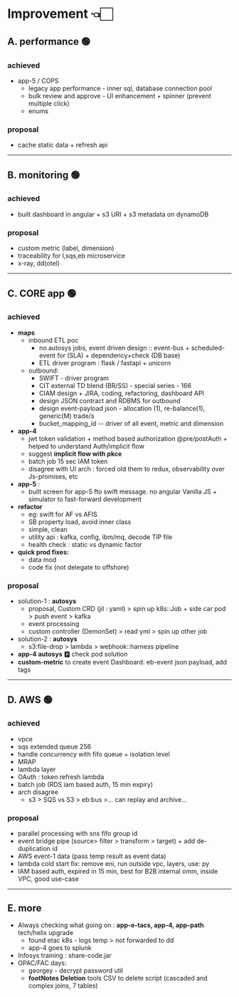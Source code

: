 # Improvement 👈🏻
## A. performance 🟢
### achieved
- app-5 / COPS
  - legacy  app performance - inner sql, database connection pool
  - bulk review and approve - UI enhancement + spinner (prevent multiple click)
  - enums
### proposal
- cache static data + refresh api

---
## B. monitoring 🟢
### achieved
- built dashboard in angular + s3 URI + s3 metadata on dynamoDB
### proposal
- custom metric (label, dimension)
- traceability for l,sqs,eb microservice
- x-ray, dd(otel)

---
## C. **CORE app** 🟢
### achieved
- **maps**
    - inbound ETL poc
      - no autosys jobs, event driven design ::  event-bus + scheduled-event for (SLA) + dependency+check (DB base)
      - ETL driver program : flask / fastapi + unicorn
    - outbound:
      - SWIFT - driver program
      - CIT external TD blend (BR/SS) - special series - 166
      - CIAM design + JIRA, coding, refactoring, dashboard API
      - design JSON contract and RDBMS for outbound
      - design event-payload json - allocation (1), re-balance(1), generic(M) trade/s
      - bucket_mapping_id -- driver of all event, metric and dimension
- **app-4**
    - jwt token validation + method based authorization @pre/postAuth + helped to understand Auth/implicit flow
    - suggest **implicit flow with pkce**
    - batch job 15 sec IAM token
    - disagree with UI arch : forced old them to redux, observability over Js-promises, etc
- **app-5** :  
    - built screen for app-5 fto swift message. no angular Vanilla JS + simulator to fast-forward development
- **refactor**
    - eg: swift for AF vs AFIS
    - SB property load, avoid inner class
    - simple, clean
    - utility api : kafka, config, ibm/mq, decode TIP file
    - health check : static vs dynamic factor
- **quick prod fixes:**
    - data mod
    - code fix (not delegate to offshore)
  
### proposal
- solution-1 : **autosys**
    - proposal, Custom CRD (jil : yaml) > spin up k8s::Job + side car pod > push event > kafka
    - event processing 
    - custom controller (DemonSet) > read yml > spin up other job
- solution-2 : **autosys**
    - s3:file-drop > lambda > webhook::harness pipeline
- **app-4 autosys** :parking: check pod solution
- **custom-metric** to create event Dashboard: eb-event json payload, add tags

---
## D. AWS 🟢
### achieved
- vpce
- sqs extended queue 256
- handle concurrency with fifo queue + isolation level
- MRAP
- lambda layer
- OAuth : token refresh lambda
- batch job (RDS iam based auth, 15 min expiry)
- arch disagree
    - s3 > SQS vs S3 > eb:bus >... can replay and archive...

### proposal
- parallel processing with sns fifo group id 
- event bridge pipe (source> filter > transform > target) + add de-duplication id
- AWS event-1 data (pass temp result as event data)
- lambda cold start fix: remove eni, run outside  vpc, layers, use: py
- IAM based auth, expired in 15 min, best for B2B internal omm, inside VPC, good use-case

---  
## E. more
- Always checking what going on : **app-e-tacs, app-4, app-path** tech/helix upgrade
    - found etac k8s - logs temp > not forwarded to dd
    - app-4 goes to splunk
- Infosys training : share-code.jar
- OPAC/FAC days:
    - georgey - decrypt password util
    - **footNotes Deletion** tools CSV to delete script (cascaded and complex joins, 7 tables)

  





